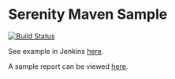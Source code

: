 Serenity Maven Sample
=================
[![Build Status](https://martinreinhardt-online.de/jenkins/buildStatus/icon?job=serenity_maven_sample)](https://martinreinhardt-online.de/jenkins/job/serenity_maven_sample/)

See example in Jenkins [here](https://martinreinhardt-online.de/jenkins/job/serenity_maven_sample/).

A sample report can be viewed [here](https://martinreinhardt-online.de/jenkins/job/serenity_maven_sample/ws/maven/target/site/serenity/index.html).
